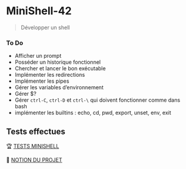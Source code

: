 # MiniShell-42

>  Développer un shell 

### To Do 
* Afficher un prompt
* Posséder un historique fonctionnel
* Chercher et lancer le bon exécutable
* Implémenter les redirections
* Implémenter les pipes
* Gérer les variables d’environnement
* Gérer $? 
* Gérer `ctrl-C`, `ctrl-D` et `ctrl-\` qui doivent fonctionner comme dans bash
* implémenter les builtins : echo, cd, pwd, export, unset, env, exit

## Tests effectues
🏆 [TESTS MINISHELL](https://elated-porpoise-8e6.notion.site/TESTS-MINISHELL-4a2e011a42194e72b01a1c4d03c21ddb)   

🧠 [NOTION DU PROJET](https://elated-porpoise-8e6.notion.site/MINISHELL-791b3ef846d643eea3c77642f4251d8c)
